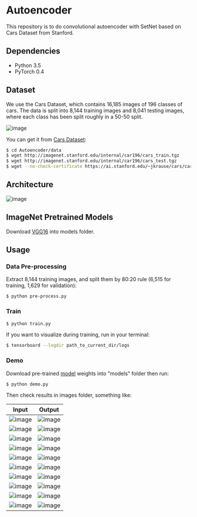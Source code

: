 # Autoencoder

This repository is to do convolutional autoencoder with SetNet based on Cars Dataset from Stanford.


## Dependencies

- Python 3.5
- PyTorch 0.4

## Dataset

We use the Cars Dataset, which contains 16,185 images of 196 classes of cars. The data is split into 8,144 training images and 8,041 testing images, where each class has been split roughly in a 50-50 split.

 ![image](https://github.com/foamliu/Conv-Autoencoder/raw/master/images/random.jpg)

You can get it from [Cars Dataset](https://ai.stanford.edu/~jkrause/cars/car_dataset.html):

```bash
$ cd Autoencoder/data
$ wget http://imagenet.stanford.edu/internal/car196/cars_train.tgz
$ wget http://imagenet.stanford.edu/internal/car196/cars_test.tgz
$ wget --no-check-certificate https://ai.stanford.edu/~jkrause/cars/car_devkit.tgz
```

## Architecture

![image](https://github.com/foamliu/Conv-Autoencoder/raw/master/images/segnet.jpg)


## ImageNet Pretrained Models

Download [VGG16](https://github.com/fchollet/deep-learning-models/releases/download/v0.1/vgg16_weights_tf_dim_ordering_tf_kernels.h5) into models folder.


## Usage

### Data Pre-processing
Extract 8,144 training images, and split them by 80:20 rule (6,515 for training, 1,629 for validation):
```bash
$ python pre-process.py
```

### Train
```bash
$ python train.py
```

If you want to visualize during training, run in your terminal:
```bash
$ tensorboard --logdir path_to_current_dir/logs
```


### Demo
Download pre-trained [model](https://github.com/foamliu/Conv-Autoencoder/releases/download/v1.0/model.97-0.0201.hdf5) weights into "models" folder then run:

```bash
$ python demo.py
```

Then check results in images folder, something like:

Input | Output |
|---|---|
|![image](https://github.com/foamliu/Autoencoder/raw/master/images/0_image.png) | ![image](https://github.com/foamliu/Autoencoder/raw/master/images/0_out.png)|
|![image](https://github.com/foamliu/Autoencoder/raw/master/images/1_image.png) | ![image](https://github.com/foamliu/Autoencoder/raw/master/images/1_out.png)|
|![image](https://github.com/foamliu/Autoencoder/raw/master/images/2_image.png) | ![image](https://github.com/foamliu/Autoencoder/raw/master/images/2_out.png)|
|![image](https://github.com/foamliu/Autoencoder/raw/master/images/3_image.png) | ![image](https://github.com/foamliu/Autoencoder/raw/master/images/3_out.png)|
|![image](https://github.com/foamliu/Autoencoder/raw/master/images/4_image.png) | ![image](https://github.com/foamliu/Autoencoder/raw/master/images/4_out.png)|
|![image](https://github.com/foamliu/Autoencoder/raw/master/images/5_image.png) | ![image](https://github.com/foamliu/Autoencoder/raw/master/images/5_out.png)|
|![image](https://github.com/foamliu/Autoencoder/raw/master/images/6_image.png) | ![image](https://github.com/foamliu/Autoencoder/raw/master/images/6_out.png)|
|![image](https://github.com/foamliu/Autoencoder/raw/master/images/7_image.png) | ![image](https://github.com/foamliu/Autoencoder/raw/master/images/7_out.png)|
|![image](https://github.com/foamliu/Autoencoder/raw/master/images/8_image.png) | ![image](https://github.com/foamliu/Autoencoder/raw/master/images/8_out.png)|
|![image](https://github.com/foamliu/Autoencoder/raw/master/images/9_image.png) | ![image](https://github.com/foamliu/Autoencoder/raw/master/images/9_out.png)|

